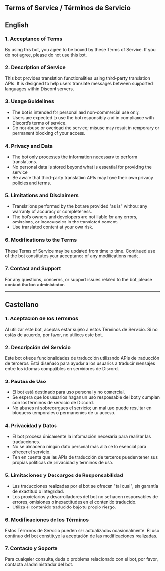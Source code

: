 Terms of Service / Términos de Servicio
---------------------------------------

## English

### 1. Acceptance of Terms
By using this bot, you agree to be bound by these Terms of Service. If you do not agree, please do not use this bot.

### 2. Description of Service
This bot provides translation functionalities using third-party translation APIs. It is designed to help users translate messages between supported languages within Discord servers.

### 3. Usage Guidelines
- The bot is intended for personal and non-commercial use only.
- Users are expected to use the bot responsibly and in compliance with Discord’s terms of service.
- Do not abuse or overload the service; misuse may result in temporary or permanent blocking of your access.

### 4. Privacy and Data
- The bot only processes the information necessary to perform translations.
- No personal data is stored beyond what is essential for providing the service.
- Be aware that third-party translation APIs may have their own privacy policies and terms.

### 5. Limitations and Disclaimers
- Translations performed by the bot are provided "as is" without any warranty of accuracy or completeness.
- The bot’s owners and developers are not liable for any errors, omissions, or inaccuracies in the translated content.
- Use translated content at your own risk.

### 6. Modifications to the Terms
These Terms of Service may be updated from time to time. Continued use of the bot constitutes your acceptance of any modifications made.

### 7. Contact and Support
For any questions, concerns, or support issues related to the bot, please contact the bot administrator.

---

## Castellano

### 1. Aceptación de los Términos
Al utilizar este bot, aceptas estar sujeto a estos Términos de Servicio. Si no estás de acuerdo, por favor, no utilices este bot.

### 2. Descripción del Servicio
Este bot ofrece funcionalidades de traducción utilizando APIs de traducción de terceros. Está diseñado para ayudar a los usuarios a traducir mensajes entre los idiomas compatibles en servidores de Discord.

### 3. Pautas de Uso
- El bot está destinado para uso personal y no comercial.
- Se espera que los usuarios hagan un uso responsable del bot y cumplan con los términos de servicio de Discord.
- No abuses ni sobrecargues el servicio; un mal uso puede resultar en bloqueos temporales o permanentes de tu acceso.

### 4. Privacidad y Datos
- El bot procesa únicamente la información necesaria para realizar las traducciones.
- No se almacena ningún dato personal más allá de lo esencial para ofrecer el servicio.
- Ten en cuenta que las APIs de traducción de terceros pueden tener sus propias políticas de privacidad y términos de uso.

### 5. Limitaciones y Descargos de Responsabilidad
- Las traducciones realizadas por el bot se ofrecen "tal cual", sin garantía de exactitud o integridad.
- Los propietarios y desarrolladores del bot no se hacen responsables de errores, omisiones o inexactitudes en el contenido traducido.
- Utiliza el contenido traducido bajo tu propio riesgo.

### 6. Modificaciones de los Términos
Estos Términos de Servicio pueden ser actualizados ocasionalmente. El uso continuo del bot constituye la aceptación de las modificaciones realizadas.

### 7. Contacto y Soporte
Para cualquier consulta, duda o problema relacionado con el bot, por favor, contacta al administrador del bot.
